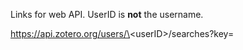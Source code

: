 Links for web API. UserID is **not** the username.

https://api.zotero.org/users/\<userID\>/searches?key=<apiKey>
